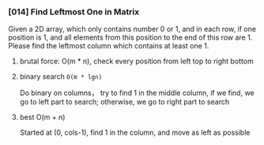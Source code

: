 ### [014] Find Leftmost One in Matrix

Given a 2D array, which only contains number 0 or 1, and in each row, if one
position is 1, and all elements from this position to the end of this row are 1.
Please find the leftmost column which contains at least one 1.

1. brutal force: O(m * n), check every position from left top to right bottom

2. binary search `O(m * lgn)`
    
    Do binary on columns， try to find 1 in the middle column, if we find, we go to left part to search; otherwise, we go to right part to search

3. best O(m + n)

    Started at (0, cols-1), find 1 in the column, and move as left as possible


